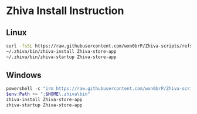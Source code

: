 # Zhiva Install Instruction

## Linux

```bash
curl -fsSL https://raw.githubusercontent.com/wxn0brP/Zhiva-scripts/refs/heads/master/install/prepare.sh | bash
~/.zhiva/bin/zhiva-install Zhiva-store-app
~/.zhiva/bin/zhiva-startup Zhiva-store-app
```

## Windows

```powershell
powershell -c "irm https://raw.githubusercontent.com/wxn0brP/Zhiva-scripts/master/install/prepare.ps1 | iex"
$env:Path += ";$HOME\.zhiva\bin"
zhiva-install Zhiva-store-app
zhiva-startup Zhiva-store-app
```